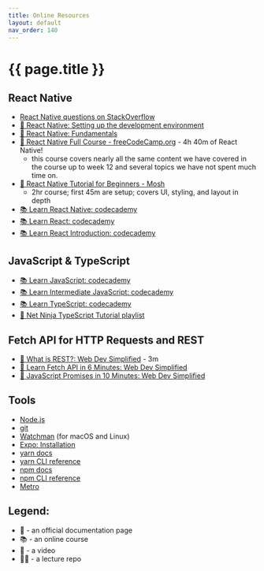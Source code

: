 ```yaml
---
title: Online Resources
layout: default
nav_order: 140
---
```


# {{ page.title }}

## React Native

- [React Native questions on StackOverflow](https://stackoverflow.com/questions/tagged/react-native)
- [📘 React Native: Setting up the development environment](https://reactnative.dev/docs/environment-setup)
- [📘 React Native: Fundamentals](https://reactnative.dev/docs/getting-started)
- [🍿 React Native Full Course - freeCodeCamp.org](https://www.youtube.com/watch?v=obH0Po_RdWk) - 4h 40m of React Native!
    - this course covers nearly all the same content we have covered in the
      course up to week 12 and several topics we have not spent much time on.
- [🍿 React Native Tutorial for Beginners - Mosh](https://www.youtube.com/watch?v=0-S5a0eXPoc)
    - 2hr course; first 45m are setup; covers UI, styling, and layout in depth
- [📚 Learn React Native: codecademy](https://www.codecademy.com/learn/learn-react-native)
- [📚 Learn React: codecademy](https://www.codecademy.com/learn/react-101)
- [📚 Learn React Introduction: codecademy](https://www.codecademy.com/learn/learn-react-introduction)

## JavaScript & TypeScript

- [📚 Learn JavaScript: codecademy](https://www.codecademy.com/learn/introduction-to-javascript)
- [📚 Learn Intermediate JavaScript: codecademy](https://www.codecademy.com/learn/learn-intermediate-javascript)
- [📚 Learn TypeScript: codecademy](https://www.codecademy.com/learn/learn-typescript)
- [🍿 Net Ninja TypeScript Tutorial playlist](https://youtube.com/playlist?list=PL4cUxeGkcC9gUgr39Q_yD6v-bSyMwKPUI)

## Fetch API for HTTP Requests and REST

- [🍿 What is REST?: Web Dev Simplified](https://www.youtube.com/watch?v=6sUbt-Qp6Pg) - 3m
- [🍿 Learn Fetch API in 6 Minutes: Web Dev Simplified](https://www.youtube.com/watch?v=cuEtnrL9-H0)
- [🍿 JavaScript Promises in 10 Minutes: Web Dev Simplified](https://www.youtube.com/watch?v=DHvZLI7Db8E)

## Tools

- [Node.js](https://nodejs.org/en)
- [git](https://git-scm.com/)
- [Watchman](https://facebook.github.io/watchman/docs/install#buildinstall) (for macOS and Linux)
- [Expo: Installation](https://docs.expo.dev/get-started/installation/)
- [yarn docs](https://yarnpkg.com/getting-started)
- [yarn CLI reference](https://yarnpkg.com/cli)
- [npm docs](https://docs.npmjs.com/about-npm)
- [npm CLI reference](https://docs.npmjs.com/cli/v9/commands)
- [Metro](https://facebook.github.io/metro/)

## Legend:

- 📘 - an official documentation page
- 📚 - an online course
- 🍿 - a video
- 👨‍🏫 - a lecture repo

